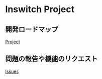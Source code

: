 # Inswitch Project

## 開発ロードマップ

[Project](https://github.com/misclib/inswitch/projects/1)

## 問題の報告や機能のリクエスト

[Issues](https://github.com/misclib/inswitch/issues)
